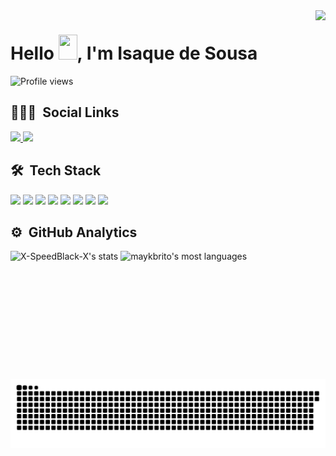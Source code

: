 

<img align= 'right' height='590em' src='https://raw.githubusercontent.com/gist/X-SpeedBlack-X/63f61d03c0ec4d7be3ff52fe96d85689/raw/7a187972f5d6dc1a73637a3830326a20d5aaeb48/profilecard.svg' />
<h1 align="left">Hello <img src="https://raw.githubusercontent.com/kaueMarques/kaueMarques/master/hi.gif" width="30px" height='40px'>, I'm Isaque de Sousa</h1>
<p align="left"> <img src="https://komarev.com/ghpvc/?username=X-SpeedBlack-X&color=yellow" alt="Profile views" /> </p>

<!--
**X-SpeedBlack-X/X-SpeedBlack-X** is a ✨ _special_ ✨ repository because its `README.md` (this file) appears on your GitHub profile.
<img href=''https://raw.githubusercontent.com/gist/X-SpeedBlack-X/63f61d03c0ec4d7be3ff52fe96d85689/raw/7a187972f5d6dc1a73637a3830326a20d5aaeb48/profilecard.svg />

Here are some ideas to get you started:

- 🔭 I’m currently working on ...
- 🌱 I’m currently learning ...
- 👯 I’m looking to collaborate on ...
- 🤔 I’m looking for help with ...
- 💬 Ask me about ...
- 📫 How to reach me: ...
- 😄 Pronouns: ...
- ⚡ Fun fact: ...
-->
## 👨🏽‍🦲 &nbsp;Social Links
<div> 
<a href="mailto:isaque.error404@gmail.com"> 
 <img src="https://img.shields.io/badge/Gmail-D14836?style=for-the-badge&logo=gmail&logoColor=white"/>
 </a>
 <a href="https://linkedin/in/isaque-de-sousa"> 
 <img src="https://img.shields.io/badge/LinkedIn-0077B5?style=for-the-badge&logo=linkedin&logoColor=white"/>
 </a>
</div>

## 🛠 &nbsp;Tech Stack
<div display="flex">
 <img widht="38px" height="40px" src="https://cdn.jsdelivr.net/gh/devicons/devicon/icons/html5/html5-plain.svg" />         
 <img widht="38px" height="40px" src="https://cdn.jsdelivr.net/gh/devicons/devicon/icons/css3/css3-plain.svg" />
 <img widht="38px" height="40px" src="https://cdn.jsdelivr.net/gh/devicons/devicon/icons/javascript/javascript-plain.svg" />
 <img widht="38px" height="40px" src="https://cdn.jsdelivr.net/gh/devicons/devicon/icons/react/react-original-wordmark.svg" />
 <img widht="38px" height="40px" src="https://cdn.jsdelivr.net/gh/devicons/devicon/icons/typescript/typescript-plain.svg" /> 
 <img widht="38px" height="40px"  src="https://cdn.jsdelivr.net/gh/devicons/devicon/icons/nodejs/nodejs-original.svg" />    
 <img widht="38px" height="40px" src="https://cdn.jsdelivr.net/gh/devicons/devicon/icons/git/git-original.svg" />
          
<img widht="38px" height="40px" src="https://cdn.jsdelivr.net/gh/devicons/devicon/icons/linux/linux-original.svg" />
</div>


          

## ⚙️ &nbsp;GitHub Analytics

<p align="left">
<img width="530em" src="https://github-readme-stats.vercel.app/api?username=X-SpeedBlack-X&show_icons=true&theme=radical" alt="X-SpeedBlack-X's stats"/>
<img width="530em" src="https://github-readme-stats.vercel.app/api/top-langs/?username=X-SpeedBlack-X&layout=compact&theme=radical" alt="maykbrito's most languages"/>
</p>


 
  ![Snake animation](https://github.com/X-SpeedBlack-X/X-SpeedBlack-X/blob/output/github-contribution-grid-snake.svg)
 

